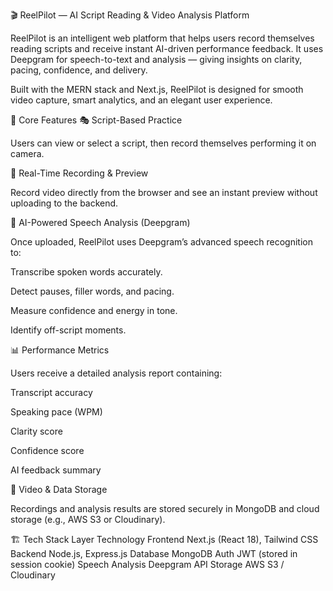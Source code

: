 🎬 ReelPilot — AI Script Reading & Video Analysis Platform

ReelPilot is an intelligent web platform that helps users record themselves reading scripts and receive instant AI-driven performance feedback.
It uses Deepgram for speech-to-text and analysis — giving insights on clarity, pacing, confidence, and delivery.

Built with the MERN stack and Next.js, ReelPilot is designed for smooth video capture, smart analytics, and an elegant user experience.

🌟 Core Features
🎭 Script-Based Practice

Users can view or select a script, then record themselves performing it on camera.

🎥 Real-Time Recording & Preview

Record video directly from the browser and see an instant preview without uploading to the backend.

🧠 AI-Powered Speech Analysis (Deepgram)

Once uploaded, ReelPilot uses Deepgram’s advanced speech recognition to:

Transcribe spoken words accurately.

Detect pauses, filler words, and pacing.

Measure confidence and energy in tone.

Identify off-script moments.

📊 Performance Metrics

Users receive a detailed analysis report containing:

Transcript accuracy

Speaking pace (WPM)

Clarity score

Confidence score

AI feedback summary

💾 Video & Data Storage

Recordings and analysis results are stored securely in MongoDB and cloud storage (e.g., AWS S3 or Cloudinary).

🏗️ Tech Stack
Layer	Technology
Frontend	Next.js (React 18), Tailwind CSS
Backend	Node.js, Express.js
Database	MongoDB
Auth	JWT (stored in session cookie)
Speech Analysis	Deepgram API
Storage	AWS S3 / Cloudinary
